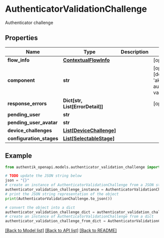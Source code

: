 # AuthenticatorValidationChallenge

Authenticator challenge

## Properties

Name | Type | Description | Notes
------------ | ------------- | ------------- | -------------
**flow_info** | [**ContextualFlowInfo**](ContextualFlowInfo.md) |  | [optional] 
**component** | **str** |  | [optional] [default to 'ak-stage-authenticator-validate']
**response_errors** | **Dict[str, List[ErrorDetail]]** |  | [optional] 
**pending_user** | **str** |  | 
**pending_user_avatar** | **str** |  | 
**device_challenges** | [**List[DeviceChallenge]**](DeviceChallenge.md) |  | 
**configuration_stages** | [**List[SelectableStage]**](SelectableStage.md) |  | 

## Example

```python
from authentik_openapi.models.authenticator_validation_challenge import AuthenticatorValidationChallenge

# TODO update the JSON string below
json = "{}"
# create an instance of AuthenticatorValidationChallenge from a JSON string
authenticator_validation_challenge_instance = AuthenticatorValidationChallenge.from_json(json)
# print the JSON string representation of the object
print(AuthenticatorValidationChallenge.to_json())

# convert the object into a dict
authenticator_validation_challenge_dict = authenticator_validation_challenge_instance.to_dict()
# create an instance of AuthenticatorValidationChallenge from a dict
authenticator_validation_challenge_from_dict = AuthenticatorValidationChallenge.from_dict(authenticator_validation_challenge_dict)
```
[[Back to Model list]](../README.md#documentation-for-models) [[Back to API list]](../README.md#documentation-for-api-endpoints) [[Back to README]](../README.md)


